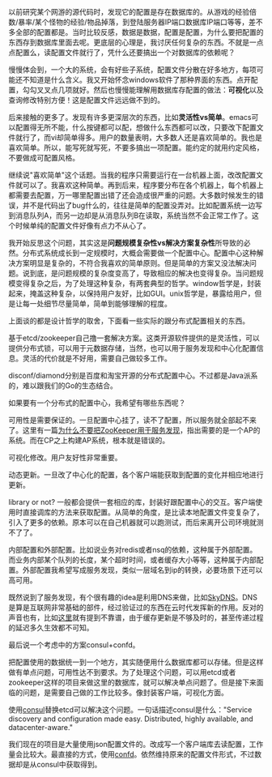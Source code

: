 以前研究某个网游的源代码时，发现它的配置是存在数据库的。从游戏的经验倍数/暴率/某个怪物的经验/物品掉落，到登陆服务器IP端口数据库IP端口等等，差不多全部的配置都是。当时比较反感，数据是数据，配置是配置，为什么要把配置的东西存到数据库里面去呢。更底层的心理是，我讨厌任何复杂的东西。不就是一点点配置么，读配置文件就行了，凭什么还要搞出一个对数据库的依赖呢？

慢慢体会到，一个大的系统，会有好些子系统，配置文件分散在好多地方，每项可能还不知道是什么含义。我又开始怀念windows软件了那种界面的东西。点开配置，勾勾叉叉点几项就好。然后也慢慢能理解用数据库存配置的做法：**可视化**以及查询修改特别方便！这是配置文件远远做不到的。

后来接触的更多了。发现有许多更深层次的东西，比如**灵活性vs简单**。emacs可以配置得无所不能，什么按键都可以配，想做什么东西都可以改，只要改下配置文件就行了，而vi却简单得多。用户的数量表明，大多数人还是喜欢简单的。我也是喜欢简单。所以，能写死就写死，不要多搞出一项配置。能约定的就用约定风格，不要做成可配置风格。

继续说"喜欢简单"这个话题。当我的程序只需要运行在一台机器上面，改改配置文件就可以了。我喜欢这种简单。再到后来，程序要分布在各个机器上，每个机器上都需要去配置，万一哪里配置出错了还会造成很严重的问题。大多数时候发生的错误，并不是代码出了bug什么的，往往是简单的配置没弄对。比如配置系统一边写到消息队列A，而另一边却是从消息队列B在读取，系统当然不会正常工作了。这个时候单纯的配置文件好像有点力不从心了。

我开始反思这个问题，其实这是**问题规模复杂性vs解决方案复杂性**所导致的必然。分布式系统成长到一定规模时，大概会需要做一个配置中心。配置中心这种解决方案明显是复杂的，不符合我喜欢的简单原则。但是简单的方案又没法解决问题。说到底，是问题规模的复杂度变高了，导致相应的解决也变得复杂。当问题规模变得复杂之后，为了处理这种复杂，有两套典型的哲学。window哲学是，封装起来，掩盖这种复杂，以保持用户友好，比如GUI。unix哲学是，暴露给用户，但是让每一处细节尽量简单，简单到能够理解的程度。

上面谈的都是设计哲学的取舍，下面看一些实际的跟分布式配置相关的东西。

基于etcd/zookeeper自己撸一套解决方案。这类开源软件提供的是灵活性，可以提供分布式锁，可以用于元数据存储，当然，也可以用于服务发现和中心化配置信息。灵活的代价就是不好用，需要自己做较多工作。

disconf/diamond分别是百度和淘宝开源的分布式配置中心。不过都是Java派系的，难以跟我们的Go的生态结合。

如果要有一个分布式的配置中心，我希望有哪些东西呢？

可用性是需要保证的。一旦配置中心挂了，读不了配置，所以服务就全部起不来了。这里有一篇[为什么不要把ZooKeeper用于服务发现](http://www.infoq.com/cn/news/2014/12/zookeeper-service-finding)，指出需要的是一个AP的系统。而在CP之上构建AP系统，根本就是错误的。

可视化修改。用户友好性非常重要。

动态更新。一旦改了中心化的配置，各个客户端能获取到配置的变化并相应地进行更新。

library or not? 一般都会提供一套相应的库，封装好跟配置中心的交互。客户端使用时直接调库的方法来获取配置。从简单的角度，是比读本地配置文件变复杂了，引入了更多的依赖。原本可以在自己机器就可以跑测试，而后来离开公司环境就测不了了。

内部配置和外部配置。比如说业务对redis或者nsq的依赖，这种属于外部配置。而业务内部某个队列的长度，某个超时时间，或者缓存大小等等，这种属于内部配置。外部配置我希望写成服务发现，类似一层域名到ip的转换，必要场景下还可以高可用。

既然说到了服务发现，有个很有趣的idea是利用DNS来做，比如[SkyDNS](https://github.com/skynetservices/skydns)。DNS是算是互联网非常基础的部件，经过验证过的东西在云时代发挥新的作用。反对的声音也有，比如[这里](http://nerds.airbnb.com/smartstack-service-discovery-cloud/)就有提到不靠谱，由于缓存更新是不够及时的，甚至传递过程的延迟多久生效都不可知。

最后说一个考虑中的方案consul+confd。

把配置使用的数据统一到一个地方，其实随便用什么数据库都可以存储。但是这样做有单点问题，可用性达不到要求。为了处理这个问题，可以用etcd或者zookeeper这样的项目来做这里的数据库，就可以解决单点问题了。但是接下来面临的问题，是需要自己做的工作比较多。像封装客户端，可视化方面。

使用[consul](https://www.consul.io/)替换etcd可以解决这个问题。一句话描述consul是什么："Service discovery and configuration made easy. Distributed, highly available, and datacenter-aware."

我们现在的项目是大量使用json配置文件的。改成写一个客户端库去读配置，工作量会比较大。最直接的方式，使用[confd](https://github.com/kelseyhightower/confd)。依然维持原来的配置文件形式，不过数据却是从consul中获取得到。

